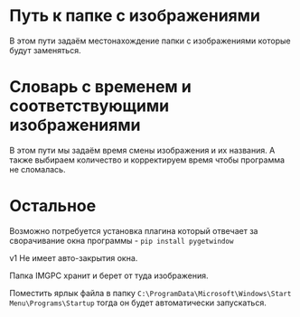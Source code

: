 # Путь к папке с изображениями

В этом пути задаём местонахождение папки с изображениями которые будут заменяться.



# Словарь с временем и соответствующими изображениями

В этом пути мы задаём время смены изображения и их названия. А также выбираем количество и корректируем время чтобы программа не сломалась.



# Остальное

Возможно потребуется установка плагина который отвечает за сворачивание окна программы - `pip install pygetwindow`

v1 Не имеет авто-закрытия окна.

Папка IMGPC хранит и берет от туда изображения.

Поместить ярлык файла в папку `C:\ProgramData\Microsoft\Windows\Start Menu\Programs\Startup` тогда он будет автоматически запускаться.
